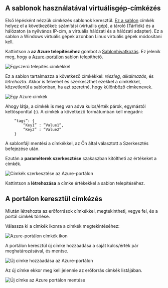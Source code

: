


## <a name="tagging-a-virtual-machine-through-templates"></a>A sablonok használatával virtuálisgép-címkézés
Első lépésként nézzük címkézés sablonok keresztül. [Ez a sablon](https://github.com/Azure/azure-quickstart-templates/tree/master/101-vm-tags) címkék helyez el a következőket: számítási (virtuális gép), a tároló (Tárfiók) és a hálózaton (a nyilvános IP-cím, a virtuális hálózati és a hálózati adapter). Ez a sablon a Windows virtuális gépek azonban Linux virtuális gépek módosítani kell.

Kattintson a **az Azure telepítéséhez** gombot a [Sablonhivatkozás](https://github.com/Azure/azure-quickstart-templates/tree/master/101-vm-tags). Ez jelenik meg, hogy a [Azure-portálon](https://portal.azure.com/) sablon telepíthető.

![Egyszerű telepítés címkékkel](./media/virtual-machines-common-tag/deploy-to-azure-tags.png)

Ez a sablon tartalmazza a következő címkékkel: *részleg*, *alkalmazás*, és *létrehozta*. Akkor is felvehet és szerkeszthet ezekkel a címkékkel, közvetlenül a sablonban, ha azt szeretné, hogy különböző címkenevek.

![Egy Azure címkék](./media/virtual-machines-common-tag/azure-tags-in-a-template.png)

Ahogy látja, a címkék is meg van adva kulcs/érték párok, egymástól kettősponttal (:). A címkék a következő formátumban kell megadni:

        “tags”: {
            “Key1” : ”Value1”,
            “Key2” : “Value2”
        }

A sablonfájl mentési a címkékkel, az Ön által választott a Szerkesztés befejezése után.

Ezután a **paraméterek szerkesztése** szakaszban kitöltheti az értékeket a címkék.

![Címkék szerkesztése az Azure-portálon](./media/virtual-machines-common-tag/edit-tags-in-azure-portal.png)

Kattintson a **létrehozása** a címke értékekkel a sablon telepítéséhez.

## <a name="tagging-through-the-portal"></a>A portálon keresztül címkézés
Miután létrehozta az erőforrások címkékkel, megtekintheti, vegye fel, és a portál címkék törlése.

Válassza ki a címkék ikonra a címkék megtekintéséhez:

![Azure-portálon címkék ikon](./media/virtual-machines-common-tag/azure-portal-tags-icon.png)

A portálon keresztül új címke hozzáadása a saját kulcs/érték pár meghatározásával, és mentse.

![Új címke hozzáadása az Azure-portálon](./media/virtual-machines-common-tag/azure-portal-add-new-tag.png)

Az új címke ekkor meg kell jelennie az erőforrás címkék listájában.

![Új címke az Azure portálon mentése](./media/virtual-machines-common-tag/azure-portal-saved-new-tag.png)

